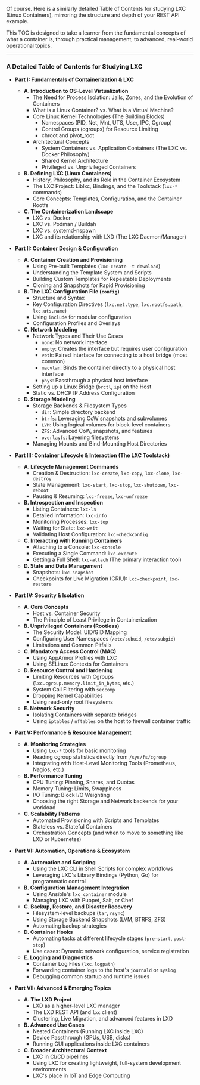 Of course. Here is a similarly detailed Table of Contents for studying LXC (Linux Containers), mirroring the structure and depth of your REST API example.

This TOC is designed to take a learner from the fundamental concepts of what a container is, through practical management, to advanced, real-world operational topics.

***

### A Detailed Table of Contents for Studying LXC

*   **Part I: Fundamentals of Containerization & LXC**
    *   **A. Introduction to OS-Level Virtualization**
        *   The Need for Process Isolation: Jails, Zones, and the Evolution of Containers
        *   What is a Linux Container? vs. What is a Virtual Machine?
        *   Core Linux Kernel Technologies (The Building Blocks)
            *   Namespaces (PID, Net, Mnt, UTS, User, IPC, Cgroup)
            *   Control Groups (cgroups) for Resource Limiting
            *   chroot and pivot_root
        *   Architectural Concepts
            *   System Containers vs. Application Containers (The LXC vs. Docker Philosophy)
            *   Shared Kernel Architecture
            *   Privileged vs. Unprivileged Containers
    *   **B. Defining LXC (Linux Containers)**
        *   History, Philosophy, and its Role in the Container Ecosystem
        *   The LXC Project: Liblxc, Bindings, and the Toolstack (`lxc-*` commands)
        *   Core Concepts: Templates, Configuration, and the Container Rootfs
    *   **C. The Containerization Landscape**
        *   LXC vs. Docker
        *   LXC vs. Podman / Buildah
        *   LXC vs. systemd-nspawn
        *   LXC and its relationship with LXD (The LXC Daemon/Manager)

*   **Part II: Container Design & Configuration**
    *   **A. Container Creation and Provisioning**
        *   Using Pre-built Templates (`lxc-create -t download`)
        *   Understanding the Template System and Scripts
        *   Building Custom Templates for Repeatable Deployments
        *   Cloning and Snapshots for Rapid Provisioning
    *   **B. The LXC Configuration File (`config`)**
        *   Structure and Syntax
        *   Key Configuration Directives (`lxc.net.type`, `lxc.rootfs.path`, `lxc.uts.name`)
        *   Using `include` for modular configuration
        *   Configuration Profiles and Overlays
    *   **C. Network Modeling**
        *   Network Types and Their Use Cases
            *   `none`: No network interface
            *   `empty`: Creates the interface but requires user configuration
            *   `veth`: Paired interface for connecting to a host bridge (most common)
            *   `macvlan`: Binds the container directly to a physical host interface
            *   `phys`: Passthrough a physical host interface
        *   Setting up a Linux Bridge (`brctl`, `ip`) on the Host
        *   Static vs. DHCP IP Address Configuration
    *   **D. Storage Modeling**
        *   Storage Backends & Filesystem Types
            *   `dir`: Simple directory backend
            *   `btrfs`: Leveraging CoW snapshots and subvolumes
            *   `LVM`: Using logical volumes for block-level containers
            *   `ZFS`: Advanced CoW, snapshots, and features
            *   `overlayfs`: Layering filesystems
        *   Managing Mounts and Bind-Mounting Host Directories

*   **Part III: Container Lifecycle & Interaction (The LXC Toolstack)**
    *   **A. Lifecycle Management Commands**
        *   Creation & Destruction: `lxc-create`, `lxc-copy`, `lxc-clone`, `lxc-destroy`
        *   State Management: `lxc-start`, `lxc-stop`, `lxc-shutdown`, `lxc-reboot`
        *   Pausing & Resuming: `lxc-freeze`, `lxc-unfreeze`
    *   **B. Introspection and Inspection**
        *   Listing Containers: `lxc-ls`
        *   Detailed Information: `lxc-info`
        *   Monitoring Processes: `lxc-top`
        *   Waiting for State: `lxc-wait`
        *   Validating Host Configuration: `lxc-checkconfig`
    *   **C. Interacting with Running Containers**
        *   Attaching to a Console: `lxc-console`
        *   Executing a Single Command: `lxc-execute`
        *   Getting a Full Shell: `lxc-attach` (The primary interaction tool)
    *   **D. State and Data Management**
        *   Snapshots: `lxc-snapshot`
        *   Checkpoints for Live Migration (CRIU): `lxc-checkpoint`, `lxc-restore`

*   **Part IV: Security & Isolation**
    *   **A. Core Concepts**
        *   Host vs. Container Security
        *   The Principle of Least Privilege in Containerization
    *   **B. Unprivileged Containers (Rootless)**
        *   The Security Model: UID/GID Mapping
        *   Configuring User Namespaces (`/etc/subuid`, `/etc/subgid`)
        *   Limitations and Common Pitfalls
    *   **C. Mandatory Access Control (MAC)**
        *   Using AppArmor Profiles with LXC
        *   Using SELinux Contexts for Containers
    *   **D. Resource Control and Hardening**
        *   Limiting Resources with Cgroups (`lxc.cgroup.memory.limit_in_bytes`, etc.)
        *   System Call Filtering with `seccomp`
        *   Dropping Kernel Capabilities
        *   Using read-only root filesystems
    *   **E. Network Security**
        *   Isolating Containers with separate bridges
        *   Using `iptables` / `nftables` on the host to firewall container traffic

*   **Part V: Performance & Resource Management**
    *   **A. Monitoring Strategies**
        *   Using `lxc-*` tools for basic monitoring
        *   Reading cgroup statistics directly from `/sys/fs/cgroup`
        *   Integrating with Host-Level Monitoring Tools (Prometheus, Nagios, etc.)
    *   **B. Performance Tuning**
        *   CPU Tuning: Pinning, Shares, and Quotas
        *   Memory Tuning: Limits, Swappiness
        *   I/O Tuning: Block I/O Weighting
        *   Choosing the right Storage and Network backends for your workload
    *   **C. Scalability Patterns**
        *   Automated Provisioning with Scripts and Templates
        *   Stateless vs. Stateful Containers
        *   Orchestration Concepts (and when to move to something like LXD or Kubernetes)

*   **Part VI: Automation, Operations & Ecosystem**
    *   **A. Automation and Scripting**
        *   Using the LXC CLI in Shell Scripts for complex workflows
        *   Leveraging LXC's Library Bindings (Python, Go) for programmatic control
    *   **B. Configuration Management Integration**
        *   Using Ansible's `lxc_container` module
        *   Managing LXC with Puppet, Salt, or Chef
    *   **C. Backup, Restore, and Disaster Recovery**
        *   Filesystem-level backups (`tar`, `rsync`)
        *   Using Storage Backend Snapshots (LVM, BTRFS, ZFS)
        *   Automating backup strategies
    *   **D. Container Hooks**
        *   Automating tasks at different lifecycle stages (`pre-start`, `post-stop`)
        *   Use cases: Dynamic network configuration, service registration
    *   **E. Logging and Diagnostics**
        *   Container Log Files (`lxc.logpath`)
        *   Forwarding container logs to the host's `journald` or `syslog`
        *   Debugging common startup and runtime issues

*   **Part VII: Advanced & Emerging Topics**
    *   **A. The LXD Project**
        *   LXD as a higher-level LXC manager
        *   The LXD REST API (and `lxc` client)
        *   Clustering, Live Migration, and advanced features in LXD
    *   **B. Advanced Use Cases**
        *   Nested Containers (Running LXC inside LXC)
        *   Device Passthrough (GPUs, USB, disks)
        *   Running GUI applications inside LXC containers
    *   **C. Broader Architectural Context**
        *   LXC in CI/CD pipelines
        *   Using LXC for creating lightweight, full-system development environments
        *   LXC's place in IoT and Edge Computing